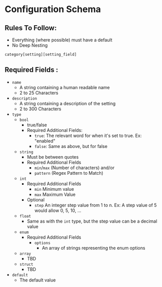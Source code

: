 # Configuration Schema

## Rules To Follow:
- Everything (where possible) must have a default
- No Deep Nesting

`category[setting][setting_field]`

## Required Fields :
- `name`
  - A string containing a human readable name
  - 2 to 25 Characters
- `description`
  - A string containing a description of the setting
  - 2 to 300 Characters
- `type`
    - `bool` 
      - true/false
      - Required Additional Fields:
        - `true`: The relevant word for when it's set to true. Ex: "enabled"
        - `false`: Same as above, but for false
    - `string` 
      - Must be between quotes
      - Required Additional Fields
        - `min`/`max` (Number of characters)
          and/or 
        - `pattern` (Regex Pattern to Match)
    - `int`
      - Required Additional Fields
        - `min` Minimum value
        - `max` Maximum Value
      - Optional
        - `step` An integer step value from 1 to n. Ex: A step value of 5 would allow 0, 5, 10, ...
    - `float`
      - Same as with the `int` type, but the step value can be a decimal value
    - `enum`
      - Required Additional Fields
        - `options`
          - An array of strings representing the enum options
    - `array`
      - TBD
    - `struct`
      - TBD
- `default`
  - The default value